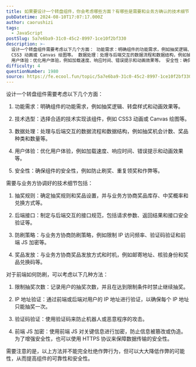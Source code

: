 ```yaml
---
title: 如果要设计一个转盘组件，你会考虑哪些方面？有哪些是需要和业务方确认的技术细节？另外，如何从前端的角度进行防刷？
pubDatetime: 2024-08-10T17:07:17.000Z
author: caorushizi
tags:
  - JavaScript
postSlug: 5a7e6ba9-31c0-45c2-8997-1ce10f2bf330
description: >-
  设计一个转盘组件需要考虑以下几个方面： 功能需求：明确组件的功能需求，例如抽奖逻辑、转盘样式和动画效果等。 技术选型：选择合适的技术实现该组件，例如
  CSS3 动画或 Canvas 绘图等。 数据处理：处理与后端交互的数据流程和数据结构，例如抽奖机会计数、奖品种类和数量等。
  用户体验：优化用户体验，例如加载速度、响应时间、错误提示和动画效果等。 安全性：确保组件的安全性，例如防止刷奖、重复领奖和作
difficulty: 4
questionNumber: 1980
source: https://fe.ecool.fun/topic/5a7e6ba9-31c0-45c2-8997-1ce10f2bf330
---
```


设计一个转盘组件需要考虑以下几个方面：

1. 功能需求：明确组件的功能需求，例如抽奖逻辑、转盘样式和动画效果等。

2. 技术选型：选择合适的技术实现该组件，例如 CSS3 动画或 Canvas 绘图等。

3. 数据处理：处理与后端交互的数据流程和数据结构，例如抽奖机会计数、奖品种类和数量等。

4. 用户体验：优化用户体验，例如加载速度、响应时间、错误提示和动画效果等。

5. 安全性：确保组件的安全性，例如防止刷奖、重复领奖和作弊等。

需要与业务方协调好的技术细节包括：

1. 抽奖规则：确定抽奖规则和奖品设置，并与业务方协商奖品库存、中奖概率和兑换方式等。

2. 后端接口：制定与后端交互的接口规范，包括请求参数、返回结果和接口安全验证等。

3. 防刷策略：与业务方协商防刷策略，例如限制 IP 访问频率、验证码验证和前端 JS 加密等。

4. 奖品发放：与业务方协商奖品发放方式和时机，例如邮寄地址、核验身份和奖品兑换码等。

对于前端如何防刷，可以考虑以下几种方法：

1. 限制抽奖次数：记录用户的抽奖次数，并且在达到限制条件时禁止继续抽奖。

2. IP 地址验证：通过前端或后端对用户的 IP 地址进行验证，以确保每个 IP 地址只能抽奖一次。

3. 验证码验证：使用验证码来防止机器人或恶意程序的攻击。

4. 前端 JS 加密：使用前端 JS 对关键信息进行加密，防止信息被篡改或伪造。为了增强安全性，也可以使用 HTTPS 协议来保障数据传输的安全性。

需要注意的是，以上方法并不能完全杜绝作弊行为，但可以大大降低作弊的可能性，从而提高组件的可靠性和安全性。
